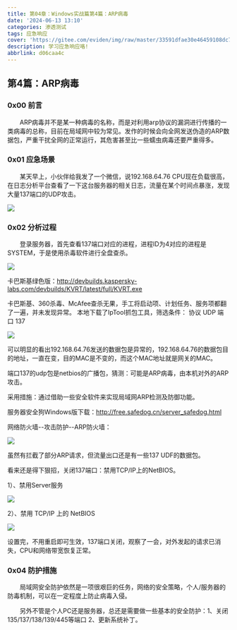 ```yaml
---
title: 第04章：Windows实战篇第4篇：ARP病毒
date: '2024-06-13 13:10'
categories: 渗透测试
tags: 应急响应
cover: 'https://gitee.com/eviden/img/raw/master/33591dfae30e46459108dc785e1217a9.png'
description: 学习应急响应咯!
abbrlink: d06caa4c
---
```

                
## 第4篇：ARP病毒

### 0x00 前言

　　ARP病毒并不是某一种病毒的名称，而是对利用arp协议的漏洞进行传播的一类病毒的总称，目前在局域网中较为常见。发作的时候会向全网发送伪造的ARP数据包，严重干扰全网的正常运行，其危害甚至比一些蠕虫病毒还要严重得多。

### 0x01 应急场景

 　　某天早上，小伙伴给我发了一个微信，说192.168.64.76 CPU现在负载很高，在日志分析平台查看了一下这台服务器的相关日志，流量在某个时间点暴涨，发现大量137端口的UDP攻击。

![](image/win-9-1.png)

### 0x02 分析过程

 　　登录服务器，首先查看137端口对应的进程，进程ID为4对应的进程是SYSTEM，于是使用杀毒软件进行全盘查杀。

![](image/win-9-2.png)

卡巴斯基绿色版：http://devbuilds.kaspersky-labs.com/devbuilds/KVRT/latest/full/KVRT.exe

卡巴斯基、360杀毒、McAfee查杀无果，手工将启动项、计划任务、服务项都翻了一遍，并未发现异常。
本地下载了IpTool抓包工具，筛选条件： 协议 UDP  端口 137

![](image/win-9-3.png)

可以明显的看出192.168.64.76发送的数据包是异常的，192.168.64.76的数据包目的地址，一直在变，目的MAC是不变的，而这个MAC地址就是网关的MAC。

端口137的udp包是netbios的广播包，猜测：可能是ARP病毒，由本机对外的ARP攻击。

采用措施：通过借助一些安全软件来实现局域网ARP检测及防御功能。

服务器安全狗Windows版下载：http://free.safedog.cn/server_safedog.html

网络防火墙--攻击防护--ARP防火墙：

![](image/win-9-4.png)

虽然有拦截了部分ARP请求，但流量出口还是有一些137 UDF的数据包。

看来还是得下狠招，关闭137端口：禁用TCP/IP上的NetBIOS。

1）、禁用Server服务

![](image/win-9-5.png)

2）、禁用 TCP/IP 上的 NetBIOS 

![](image/win-9-6.png)

 设置完，不用重启即可生效，137端口关闭，观察了一会，对外发起的请求已消失，CPU和网络带宽恢复正常。

### 0x04 防护措施

　　局域网安全防护依然是一项很艰巨的任务，网络的安全策略，个人/服务器的防毒机制，可以在一定程度上防止病毒入侵。

　　另外不管是个人PC还是服务器，总还是需要做一些基本的安全防护：1、关闭135/137/138/139/445等端口   2、更新系统补丁。